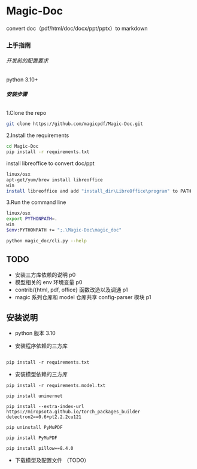 # Magic-Doc
convert doc（pdf/html/doc/docx/ppt/pptx）to markdown

### 上手指南

###### 开发前的配置要求

python 3.10+

###### **安装步骤**

1.Clone the repo

```sh
git clone https://github.com/magicpdf/Magic-Doc.git
```

2.Install the requirements

```sh
cd Magic-Doc
pip install -r requirements.txt
```
install libreoffice to convert doc/ppt
```sh
linux/osx
apt-get/yum/brew install libreoffice
win
install libreoffice and add "install_dir\LibreOffice\program" to PATH
```

3.Run the command line

```sh
linux/osx
export PYTHONPATH=.
win
$env:PYTHONPATH += ";.\Magic-Doc\magic_doc"    
```
```sh
python magic_doc/cli.py --help
```


## TODO
* 安装三方库依赖的说明     p0
* 模型相关的 env 环境变量 p0
* contrib/{html, pdf, office} 函数改造以及调通    p1
* magic 系列仓库和 model 仓库共享 config-parser 模块  p1


## 安装说明
* python 版本 3.10

* 安装程序依赖的三方库
```text

pip install -r requirements.txt

```

* 安装模型依赖的三方库
```text
pip install -r requirements.model.txt

pip install unimernet

pip install --extra-index-url https://miropsota.github.io/torch_packages_builder detectron2==0.6+pt2.2.2cu121

pip uninstall PyMuPDF

pip install PyMuPDF

pip install pillow==8.4.0

```

* 下载模型及配置文件 （TODO）

